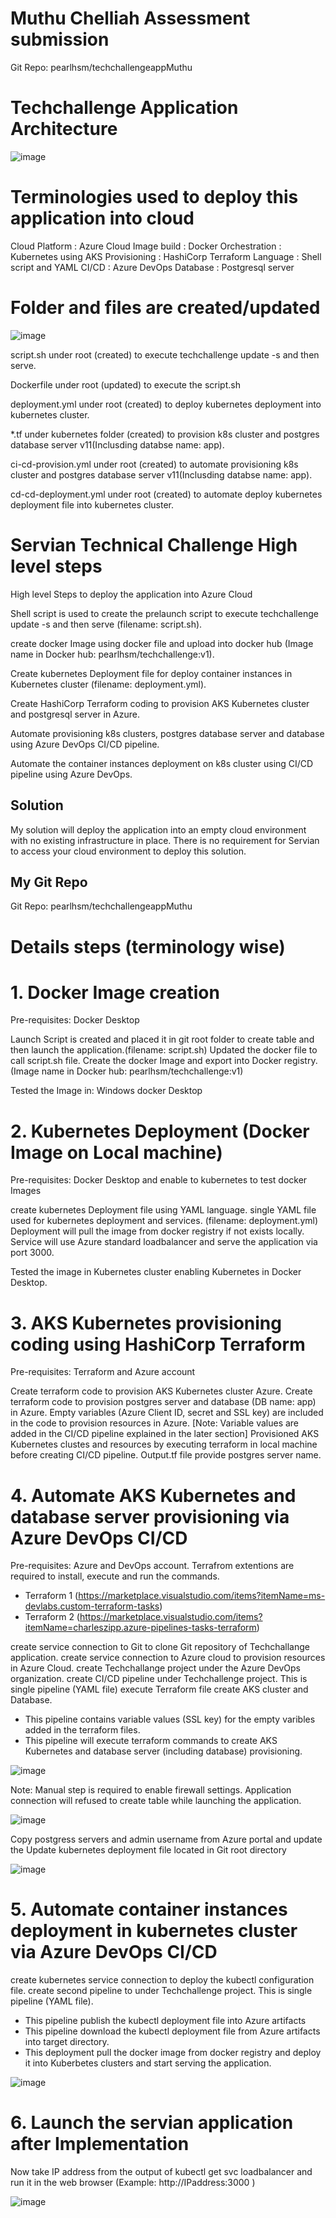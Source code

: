 # Muthu Chelliah Assessment submission

Git Repo: pearlhsm/techchallengeappMuthu

# Techchallenge Application Architecture

![image](https://user-images.githubusercontent.com/88908606/175812090-fba66ddb-5e14-422a-96d8-f88a2b97ffd6.png)



# Terminologies used to deploy this application into cloud

Cloud Platform  : Azure Cloud
Image build     : Docker 
Orchestration   : Kubernetes using AKS
Provisioning    : HashiCorp Terraform
Language        : Shell script and YAML 
CI/CD           : Azure DevOps
Database        : Postgresql server 

# Folder and files are created/updated

![image](https://user-images.githubusercontent.com/88908606/175813073-0c65f313-df10-4156-a9e6-08aab0ca00a4.png)



script.sh  under root (created) to execute techchallenge update -s and then serve.

Dockerfile under root (updated) to execute the script.sh

deployment.yml under root (created) to deploy kubernetes deployment into kubernetes cluster.

*.tf under kubernetes folder (created) to provision k8s cluster and postgres database server v11(Inclusding databse name: app).

ci-cd-provision.yml under root (created) to automate provisioning k8s cluster and postgres database server v11(Inclusding databse name: app).

cd-cd-deployment.yml under root (created) to automate deploy kubernetes deployment file into kubernetes cluster.

# Servian Technical Challenge High level steps

High level Steps to deploy the application into Azure Cloud

Shell script is used to create the prelaunch script to execute techchallenge update -s and then serve (filename: script.sh). 

create docker Image using docker file and upload into docker hub  (Image name in Docker hub: pearlhsm/techchallenge:v1).

Create kubernetes Deployment file for deploy container instances in Kubernetes cluster (filename: deployment.yml).

Create HashiCorp Terraform coding to provision AKS Kubernetes cluster and postgresql server in Azure.

Automate provisioning k8s clusters, postgres database server and database using Azure DevOps CI/CD pipeline.

Automate the container instances deployment on k8s cluster using CI/CD pipeline using Azure DevOps.


## Solution

My solution will deploy the application into an empty cloud environment with no existing infrastructure in place.
There is no requirement for Servian to access your cloud environment to deploy this solution.

## My Git Repo

Git Repo: pearlhsm/techchallengeappMuthu

# Details steps (terminology wise)

# 1. Docker Image creation

Pre-requisites: Docker Desktop

Launch Script is created and placed it in git root folder to create table and then launch the application.(filename: script.sh) 
Updated the docker file to call script.sh file.
Create the docker Image and export into Docker registry. (Image name in Docker hub: pearlhsm/techchallenge:v1)

Tested the Image in: Windows docker Desktop

# 2. Kubernetes Deployment (Docker Image on Local machine)

Pre-requisites: Docker Desktop and enable to kubernetes to test docker Images

create kubernetes Deployment file using YAML language. 
single YAML file used for kubernetes deployment and services. (filename: deployment.yml) 
Deployment will pull the image from docker registry if not exists locally.
Service will use Azure standard loadbalancer and serve the application via port 3000.

Tested the image in Kubernetes cluster enabling Kubernetes in Docker Desktop.

# 3. AKS Kubernetes provisioning coding using HashiCorp Terraform

Pre-requisites: Terraform and Azure account

Create terraform code to provision AKS Kubernetes cluster Azure. 
Create terraform code to provision postgres server and database (DB name: app) in Azure.
Empty variables (Azure Client ID, secret and SSL key) are included in the code to provision resources in Azure. 
[Note: Variable values are added in the CI/CD pipeline explained in the later section]
Provisioned AKS Kubernetes clustes and resources by executing terraform in local machine before creating CI/CD pipeline.
Output.tf file provide postgres server name.

# 4. Automate AKS Kubernetes and database server provisioning via Azure DevOps CI/CD

Pre-requisites: 
Azure and DevOps account.
Terrafrom extentions are required to install, execute and run the commands.
 - Terraform 1 (https://marketplace.visualstudio.com/items?itemName=ms-devlabs.custom-terraform-tasks)
 - Terraform 2 (https://marketplace.visualstudio.com/items?itemName=charleszipp.azure-pipelines-tasks-terraform)

create service connection to Git to clone Git repository of Techchallange application.
create service connection to Azure cloud to provision resources in Azure Cloud.
create Techchallange project under the Azure DevOps organization.
create CI/CD pipeline under Techchallenge project. This is single pipeline (YAML file) execute Terraform file create AKS cluster and Database.
 - This pipeline contains variable values (SSL key) for the empty varibles added in the terraform files.
 - This pipeline will execute terraform commands to create AKS Kubernetes and database server (including database) provisioning.
 
 ![image](https://user-images.githubusercontent.com/88908606/177045113-197c8fca-7ee6-493b-8358-ee7d1e1de215.png)


Note: Manual step is required to enable firewall settings. Application connection will refused to create table while launching the application.

![image](https://user-images.githubusercontent.com/88908606/177045327-63200a3c-c3cc-4763-a09e-732a8f7322c1.png)

Copy postgress servers and admin username from Azure portal and update the Update kubernetes deployment file located in Git root directory

![image](https://user-images.githubusercontent.com/88908606/177045587-a9dfdcc5-9ef7-42c5-8da0-3694c744d306.png)

# 5. Automate container instances deployment in kubernetes cluster via Azure DevOps CI/CD

create kubernetes service connection to deploy the kubectl configuration file.
create second pipeline to under Techchallenge project. This is single pipeline (YAML file).
 - This pipeline publish the kubectl deployment file into Azure artifacts
 - This pipeline download the kubectl deployment file from Azure artifacts into target directory.
 - This deployment pull the docker image from docker registry and deploy it into Kuberbetes clusters and start serving the application.
 
![image](https://user-images.githubusercontent.com/88908606/177047996-ee606076-b87e-4d85-8c8e-676e4b106c78.png)


# 6. Launch the servian application after Implementation



Now take IP address from the output of kubectl get svc loadbalancer and run it in the web browser (Example: http://IPaddress:3000 )

![image](https://user-images.githubusercontent.com/88908606/177048008-20bae0df-90dc-40cb-88e2-64183a53cb86.png)







